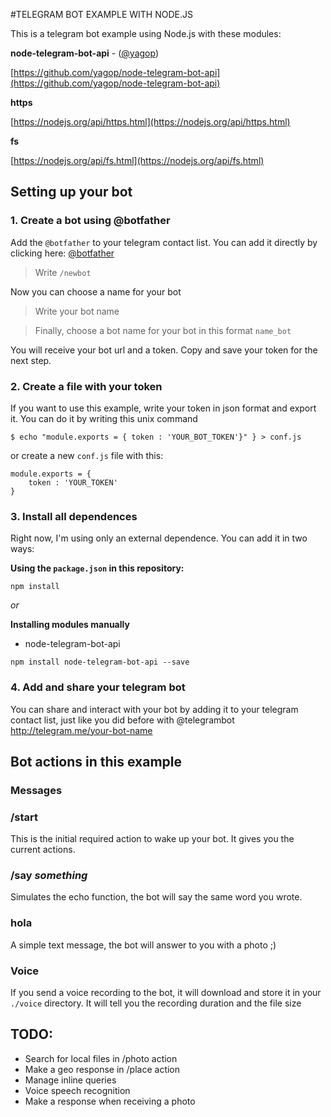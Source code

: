 #TELEGRAM BOT EXAMPLE WITH NODE.JS

This is a telegram bot example using Node.js with these modules:

**node-telegram-bot-api** - ([@yagop](https://github.com/yagop))

[https://github.com/yagop/node-telegram-bot-api](https://github.com/yagop/node-telegram-bot-api)

**https**

[https://nodejs.org/api/https.html](https://nodejs.org/api/https.html)

**fs**

[https://nodejs.org/api/fs.html](https://nodejs.org/api/fs.html)

## Setting up your bot


### 1. Create a bot using @botfather

Add the `@botfather` to your telegram contact list.
You can add it directly by clicking here: [@botfather](http://telegram.me/botfather)


>Write `/newbot`

Now you can choose a name for your bot

>Write your bot name

>Finally, choose a bot name for your bot in this format `name_bot`

You will receive your bot url and a token. Copy and save your token for the next step.

### 2. Create a file with your token

If you want to use this example, write your token in json format and export it.
You can do it by writing this unix command 

```shell
$ echo "module.exports = { token : 'YOUR_BOT_TOKEN'}" } > conf.js
```

or create a new `conf.js` file with this:

```
module.exports = {
	token : 'YOUR_TOKEN'
}
```

### 3. Install all dependences 

Right now, I'm using only an external dependence. You can add it in two ways:

**Using the `package.json` in this repository:**
```
npm install
```

_or_

**Installing modules manually**

- node-telegram-bot-api
```
npm install node-telegram-bot-api --save
```


### 4. Add and share your telegram bot

You can share and interact with your bot by adding it to your telegram contact list, just like you did before with @telegrambot
http://telegram.me/your-bot-name



## Bot actions in this example

### **Messages**

### /start

This is the initial required action to wake up your bot. It gives you the current actions.

### /say _something_

Simulates the echo function, the bot will say the same word you wrote.

### hola

A simple text message, the bot will answer to you with a photo ;)


### **Voice**

If you send a voice recording to the bot, it will download and store it in your `./voice` directory.
It will tell you the recording duration and the file size


## TODO:

- Search for local files in /photo action 
- Make a geo response in /place action
- Manage inline queries
- Voice speech recognition
- Make a response when receiving a photo














